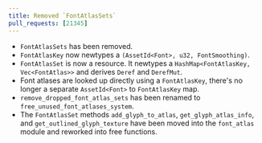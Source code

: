 ```yaml
---
title: Removed `FontAtlasSets`
pull_requests: [21345]
---
```


* `FontAtlasSets` has been removed.
* `FontAtlasKey` now newtypes a `(AssetId<Font>, u32, FontSmoothing)`.
* `FontAtlasSet` is now a resource. It newtypes a `HashMap<FontAtlasKey, Vec<FontAtlas>>` and derives `Deref` and `DerefMut`.
* Font atlases are looked up directly using a `FontAtlasKey`, there's no longer a separate `AssetId<Font>` to `FontAtlasKey` map.
* `remove_dropped_font_atlas_sets` has been renamed to `free_unused_font_atlases_system`.
* The `FontAtlasSet` methods `add_glyph_to_atlas`, `get_glyph_atlas_info`, and `get_outlined_glyph_texture` have been moved into the `font_atlas` module and reworked into free functions.
